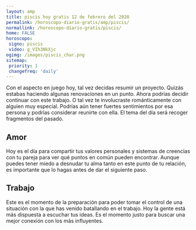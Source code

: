 ```yaml
---
layout: amp
title: piscis hoy gratis 12 de febrero del 2020 
permalink: /horoscopo-diario-gratis/amp/piscis/
normallink: /horoscopo-diario-gratis/piscis/
home: FALSE
horoscopo:
 signo: piscis
 video: g_VIh3NkXjc
ogimg: /images/piscis_char.png
sitemap:
 priority: 1
 changefreq: 'daily'
---
```



Con el aspecto en juego hoy, tal vez decidas resumir un proyecto. Quizás estabas haciendo algunas renovaciones en un punto. Ahora podrías decidir continuar con este trabajo. O tal vez te involucraste románticamente con alguien muy especial. Podrías aún tener fuertes sentimientos por esa persona y podrías considerar reunirte con ella. El tema del día será recoger fragmentos del pasado.

## Amor

Hoy es el día para compartir tus valores personales y sistemas de creencias con tu pareja para ver qué puntos en común pueden encontrar. Aunque puedes tener miedo a desnudar tu alma tanto en este punto de tu relación, es importante que lo hagas antes de dar el siguiente paso.

## Trabajo

Este es el momento de la preparación para poder tomar el control de una situación con la que has venido batallando en el trabajo. Hoy la gente está más dispuesta a escuchar tus ideas. Es el momento justo para buscar una mejor conexión con los más influyentes.